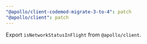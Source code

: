 ```yaml
---
"@apollo/client-codemod-migrate-3-to-4": patch
"@apollo/client": patch
---
```


Export `isNetworkStatusInFlight` from `@apollo/client`.
